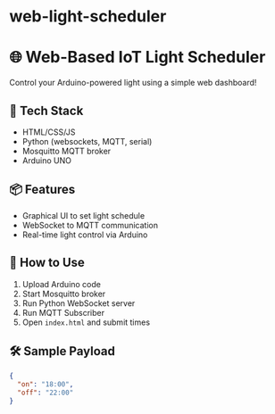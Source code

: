# web-light-scheduler

# 🌐 Web-Based IoT Light Scheduler

Control your Arduino-powered light using a simple web dashboard!

## 🧠 Tech Stack
- HTML/CSS/JS
- Python (websockets, MQTT, serial)
- Mosquitto MQTT broker
- Arduino UNO

## 📦 Features
- Graphical UI to set light schedule
- WebSocket to MQTT communication
- Real-time light control via Arduino

## 🚀 How to Use
1. Upload Arduino code
2. Start Mosquitto broker
3. Run Python WebSocket server
4. Run MQTT Subscriber
5. Open `index.html` and submit times

## 🛠 Sample Payload
```json
{
  "on": "18:00",
  "off": "22:00"
}
